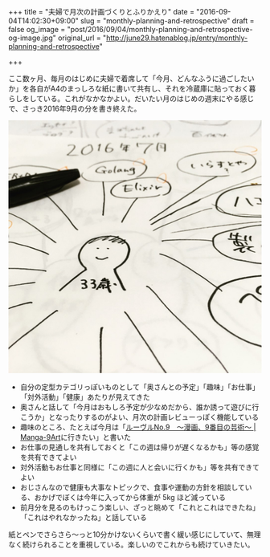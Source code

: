 +++
title = "夫婦で月次の計画づくりとふりかえり"
date = "2016-09-04T14:02:30+09:00"
slug = "monthly-planning-and-retrospective"
draft = false
og_image = "post/2016/09/04/monthly-planning-and-retrospective-og-image.jpg"
original_url = "http://june29.hatenablog.jp/entry/monthly-planning-and-retrospective"

+++

<p>ここ数ヶ月、毎月のはじめに夫婦で着席して「今月、どんなふうに過ごしたいか」を各自がA4のまっしろな紙に書いて共有し、それを冷蔵庫に貼っておく暮らしをしている。これがなかなかよい。だいたい月のはじめの週末にやる感じで、さっき2016年9月の分を書き終えた。</p>

<p><span itemscope itemtype="http://schema.org/Photograph"><img src="/post/2016/09/04/monthly-planning-and-retrospective-20160904132753.jpg" alt="f:id:june29:20160904132753j:plain" title="f:id:june29:20160904132753j:plain" class="hatena-fotolife" itemprop="image"></span></p>

<ul>
<li>自分の定型カテゴリっぽいものとして「奥さんとの予定」「趣味」「お仕事」「対外活動」「健康」あたりが見えてきた</li>
<li>奥さんと話して「今月はおもしろ予定が少なめだから、誰か誘って遊びに行こうか」となったりするのがよい、月次の計画レビューっぽく機能している</li>
<li>趣味のところ、たとえば今月は「<a href="http://manga-9art.com/">ルーヴルNo.9　～漫画、9番目の芸術～ | Manga-9Art</a>に行きたい」と書いた</li>
<li>お仕事の見通しを共有しておくと「この週は帰りが遅くなるかも」等の感覚を共有できてよい</li>
<li>対外活動もお仕事と同様に「この週に人と会いに行くかも」等を共有できてよい</li>
<li>おじさんなので健康も大事なトピックで、食事や運動の方針を相談している、おかげでぼくは今年に入ってから体重が 5kg ほど減っている</li>
<li>前月分を見るのもけっこう楽しい、ざっと眺めて「これとこれはできたね」「これはやれなかったね」と話している</li>
</ul>


<p>紙とペンでさらさら〜っと10分かけないくらいで書く緩い感じにしていて、無理なく続けられることを重視している。楽しいのでこれからも続けていきたい。</p>